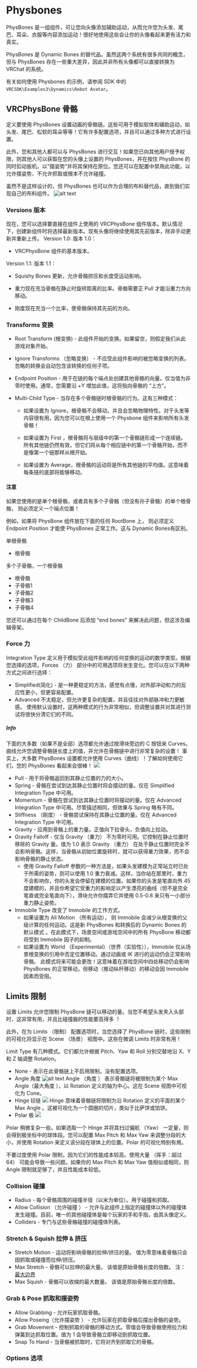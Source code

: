 # Physbones
PhysBones 是一组组件，可让您向头像添加辅助运动，从而允许您为头发、尾巴、耳朵、衣服等内容添加运动！很好地使用这些会让你的头像看起来更有活力和真实。

PhysBones 是 Dynamic Bones 的替代品。虽然这两个系统有很多共同的概念，但与 PhysBones 存在一些重大差异，因此并非所有头像都可以直接转换为 VRChat 的系统。

有关如何使用 Physbones 的示例，请参阅 SDK 中的 `VRCSDK\Examples3\Dynamics\Robot Avatar`。
## VRCPhysBone 骨骼
定义要使用 PhysBones 设置动画的骨骼链。这些可用于模拟软体和辅助运动，如头发、尾巴、松软的耳朵等等！它有许多配置选项，并且可以通过多种方式进行设置。

此外，您和其他人都可以与 PhysBones 进行交互！如果您已向其他用户授予权限，则其他人可以获取在您的头像上设置的 PhysBones，并在按住 PhysBone 的同时扣动扳机，以“摆姿势”并将其保持在原位。您还可以在配置中禁用此功能，以允许摆姿势、不允许抓取或根本不允许碰撞。

虽然不是这样设计的，但 PhysBones 也可以作为合理的布料替代品，直到我们实现自己的布料组件。
![alt text](https://creators.vrchat.com/assets/images/physbones-ca9ee06-2022-05-04_18-23-09_Unity-b5504c435b24026584dcf8bd452e79ec.png)
### Versions  版本
现在，您可以选择要直接在组件上使用的 VRCPhysBone 组件版本。默认情况下，创建新组件时将选择最新版本。现有头像将继续使用其先前版本，除非手动更新并重新上传。
Version 1.0:  版本 1.0：

- VRCPhysBone 组件的基本版本。

Version 1.1:  版本 1.1：

- Squishy Bones 更新，允许骨骼挤压和长度受运动影响。

- 重力现在充当骨骼在静止时旋转距离的比率。骨骼需要正 Pull 才能沿重力方向移动。

- 刚度现在充当一个比率，使骨骼保持其先前的方向。

### Transforms  变换
- Root Transform (根变换) - 此组件开始的变换。如果留空，则假定我们从此游戏对象开始。 
- Ignore Transforms （忽略变换） - 不应受此组件影响的被忽略变换的列表。忽略的转换会自动包含该转换的任何子项。
- Endpoint Position - 用于在链的每个端点处创建其他骨骼的向量。仅当值为非零时使用。通常，您需要沿 +Y 增加此值，这将指向骨骼的 “上方”。
- Multi-Child Type - 当存在多个骨骼链时根骨骼的行为。这有三种模式：

    - 如果设置为 Ignore，根骨骼不会移动，并且会忽略物理特性。对于头发等内容很有用，因为您可以在根上使用一个 Physbone 组件来影响所有头发骨骼！

    - 如果设置为 First ，根骨骼将与层级中的第一个骨骼链形成一个连续链。所有其他链仍然有效，但它们将从每个相应链中的第一个骨骼开始，而不是像第一个链那样从根开始。

    - 如果设置为 Average，根骨骼的运动将是所有其他链的平均值。这意味着每条链的底部将能够移动。
#### 注意
如果您使用的是单个根骨骼，或者具有多个子骨骼（但没有孙子骨骼）的单个根骨骼， 则必须定义一个端点位置！

例如，如果将 PhysBone 组件放在下面的任何 RootBone 上， 则必须定义 Endpoint Position 才能使 PhysBones 正常工作。这与 Dynamic Bones有区别。

单根骨骼
- 根骨骼

多个子骨骼，一个根骨骼
- 根骨骼
- 子骨骼1
- 子骨骼2
- 子骨骼3
- 子骨骼4

您还可以通过在每个 ChildBone 后添加 “end bones” 来解决此问题，但这涉及编辑骨架。

### Force 力
Integration Type 定义用于模拟受此组件影响的任何变换的运动的数学类型。根据您选择的选项，Forces （力） 部分中的可用选项将发生变化。您可以在以下两种方式之间进行选择：
- Simplified(简化) - 是一种更稳定的方法，感觉有点慢，对外部冲动和力的反应性更小，但更容易配置。
- Advanced 不太稳定，但允许更复杂的配置，并且往往对外部脉冲和力更敏感。
使用默认设置时，这两种模式的行为非常相似，但调整设置并对其进行测试将很快分清它们的不同。
##### Info
下面的大多数（如果不是全部）选项都允许通过按滑块旁边的 C 按钮来 Curves。曲线允许您调整骨骼链长度上的值，并允许在骨骼链中进行非常复杂的设置！
事实上，大多数 PhysBones 设置都允许使用 Curves（曲线）！了解如何使用它们，您的 PhysBones 看起来会很棒！
![](https://creators.vrchat.com/assets/images/physbones-054e326-2022-04-19_11-32-12_Unity-b113a7a250a3dd1674a328f93e47f6ea.png)
- Pull - 用于将骨骼返回到其静止位置的力的大小。
- Spring - 骨骼在尝试到达其静止位置时将会摆动的量。仅在 Simplified Integration Type 中可用。
- Momentum - 骨骼在尝试到达其静止位置时将摆动的量。仅在 Advanced Integration Type 中可用。尽管描述相同，但效果与 Spring 略有不同。
- Stiffness （刚度） - 骨骼尝试保持在其静止位置的量。仅在 Advanced Integration Type 中可用。
- Gravity - 应用到骨骼上的重力量。正值向下拉骨头，负值向上拉动。
- Gravity Falloff - 仅当 Gravity （重力） 不为零时可用。它控制在静止位置时移除的 Gravity 量。值为 1.0 表示 Gravity （重力） 在处于静止位置时完全不会影响骨骼。这样，当骨骼从初始位置旋转时，就可以获得重力效果，而不会影响骨骼的静止状态。
    - 使用 Gravity Falloff 参数的一种方法是，如果头发建模为正常站立时已处于所需的姿势，则可以使用 1.0 重力衰减。这样，当你站在那里时，重力不会影响你，你的头发会停留在建模的位置。如果你的头发是笔直向外 45 度建模的，并且你希望它受重力的影响足以产生漂亮的曲线（但不是完全笔直或完全笔直向下），滑块允许你摆弄它并使用 0.5-0.8 来只有一小部分重力静止姿势。
- Immobile Type 改变了 Immobile 的工作方式。
    - 如果设置为 All Motion （所有运动）， 则 Immobile 会减少从根变换的父级计算的任何运动。这是新 PhysBones 和转换后的 Dynamic Bones 的默认模式 。在此模式下，场景空间或游戏空间中的所有 PhysBone 移动都将受到 Immobile 因子的抑制。
    - 如果设置为 World （Experimental）（世界（实验性）），Immobile 仅从场景根变换的引用中否定位置移动。通过动画或 IK 进行的运动仍会正常影响骨骼。 此模式将来可能会更改！这意味着在游戏空间中四处移动仍会影响 PhysBones 的正常移动，但移动（推动纵杆移动）的移动会因 Immobile 因素而受阻。
## Limits  限制
设置 Limits 允许您限制 PhysBone 链可以移动的量。当您不希望头发夹入头部时，这非常有用，并且比碰撞器的性能要高得多 ！

此外，在为 Limits （限制） 配置选项时，当您选择了 PhysBone 链时，这些限制的可视化将显示在 Scene （场景） 视图中。这些在微调 Limits 时非常有用！

Limit Type 有几种模式。它们都允许根据 Pitch、Yaw 和 Roll 分别交替地沿 X、Y 和 Z 轴调整 Rotation。
- None - 表示在此骨骼链上不启用限制。没有配置选项。
- Angle 角度
![alt text](https://creators.vrchat.com/assets/images/physbones-b7abe1f-2022-04-19_11-49-26_Unity-1019f682db46ee4458a8fc00f1275f16.png)
Angle （角度 ） 表示骨骼链将被限制为某个 Max Angle（最大角度 ），以 Rotation 定义的轴为中心。这在 Scene 视图中可视化为 Cone。
- Hinge  铰链
![](https://creators.vrchat.com/assets/images/physbones-b7723cc-2022-04-19_11-50-04_Unity-9f8c43ea4a22b77769d81a99134bc9d5.png)
Hinge 意味着骨骼链将限制为沿 Rotation 定义的平面的某个 Max Angle 。这被可视化为一个圆圈的切片，类似于比萨饼或馅饼。
- Polar  极
![](https://creators.vrchat.com/assets/images/physbones-824db3c-2022-04-19_11-51-22_Unity-954792a12c7d0a047b794e74b716be50.gif)

Polar 稍微复杂一些。如果选取一个 Hinge 并将其扫过偏航 （Yaw） 一定量，则会得到极坐标中的球体段。您可以配置 Max Pitch 和 Max Yaw 来调整分段的大小，并使用 Rotation 来定义该分段在球体上的位置。Polar 的可视化特别有用。

不要过度使用 Polar 限制，因为它们的性能成本较高。使用大量 （挥手：超过 64） 可能会导致一些问题。如果你的 Max Pitch 和 Max Yaw 值相似或相同，则 Angle 限制就足够了，并且性能成本较低。
### Collision  碰撞
- Radius - 每个骨骼周围的碰撞半径（以米为单位）。用于碰撞和抓取。
- Allow Collision （允许碰撞 ） - 允许与此组件上指定的碰撞体以外的碰撞体发生碰撞。目前，唯一的其他碰撞体是每个玩家的手和手指，由其头像定义。
- Colliders - 专门与这些骨骼碰撞的碰撞体列表。
### Stretch & Squish  拉伸 & 挤压
- Stretch Motion - 运动将影响骨骼的拉伸/挤压的量。 值为零意味着骨骼只会因抓取或碰撞而拉伸/挤压。
- Max Stretch - 骨骼可以拉伸的最大量。 该值是原始骨骼长度的倍数。 注： [最大边界](https://creators.vrchat.com/avatars/avatar-dynamics/physbones#maximum-bounds)
- Max Squish - 骨骼可以收缩的最大数量。 该值是原始骨骼长度的倍数。
### Grab & Pose  抓取和摆姿势
- Allow Grabbing - 允许玩家抓取骨骼。
- Allow Poseing（允许摆姿势 ） - 允许玩家在抓取骨骼后摆出骨骼的姿势。
- Grab Movement - 控制抓取的骨骼的移动方式。零值会导致骨骼使用拉力和弹簧到达抓取位置。值为 1 会导致骨骼立即移动到抓取位置。
- Snap To Hand - 当骨骼被抓取时，它将对齐到抓取它的骨骼。
### Options  选项
